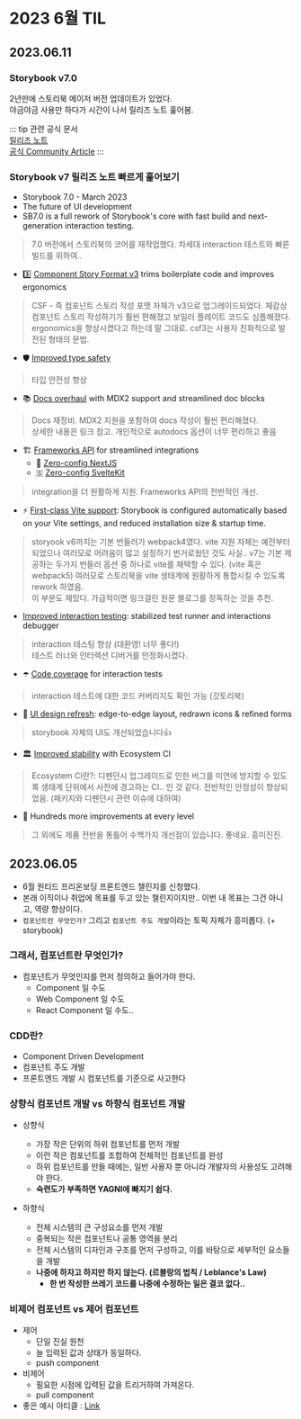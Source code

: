 # 2023 6월 TIL

## 2023.06.11
### Storybook v7.0

2년만에 스토리북 메이저 버전 업데이트가 있었다.   
야금야금 사용만 하다가 시간이 나서 릴리즈 노트 훑어봄.

::: tip 관련 공식 문서   
[릴리즈 노트](https://storybook.js.org/releases/7.0)   
[공식 Community Article](https://storybook.js.org/blog/storybook-7-0/)
:::   

### Storybook v7 릴리즈 노트 빠르게 훑어보기

- Storybook 7.0 - March 2023   
- The future of UI development   
- SB7.0 is a full rework of Storybook's core with fast build and next-generation interaction testing.
> 7.0 버전에서 스토리북의 코어를 재작업했다. 차세대 interaction 테스트와 빠른 빌드를 위하여..
   
- 3️⃣ [Component Story Format v3](https://storybook.js.org/blog/storybook-csf3-is-here/) trims boilerplate code and improves ergonomics
> CSF - 즉 컴포넌트 스토리 작성 포맷 자체가 v3으로 업그레이드되었다. 체감상 컴포넌트 스토리 작성하기가 훨씬 편해졌고 보일러 플레이트 코드도 심플해졌다. ergonomics을 향상시켰다고 하는데 말 그대로. csf3는 사용자 친화적으로 발전된 형태의 문법. 
- 🛡️ [Improved type safety](https://storybook.js.org/blog/improved-type-safety-in-storybook-7/)
> 타입 안전성 향상
- 📚 [Docs overhaul](https://storybook.js.org/blog/storybook-7-docs/) with MDX2 support and streamlined doc blocks
> Docs 재정비. MDX2 지원을 포함하여 docs 작성이 훨씬 편리해졌다.   
> 상세한 내용은 링크 참고. 개인적으로 autodocs 옵션이 너무 편리하고 좋음
- 🏗️ [Frameworks API](https://storybook.js.org/blog/framework-api/) for streamlined integrations
  - 🔼 [Zero-config NextJS](https://storybook.js.org/blog/integrate-nextjs-and-storybook-automatically/)
  - 🇸 [Zero-config SvelteKit](https://storybook.js.org/blog/storybook-for-sveltekit/)
> integration을 더 원활하게 지원. Frameworks API의 전반적인 개선.
- ⚡️ [First-class Vite support](https://storybook.js.org/blog/first-class-vite-support-in-storybook/): Storybook is configured automatically based on your Vite settings, and reduced installation size & startup time.
> storyook v6까지는 기본 번들러가 webpack4였다. vite 지원 자체는 예전부터 되었으나 여러모로 어려움이 많고 설정하기 번거로웠던 것도 사실.. v7는 기본 제공하는 두가지 번들러 옵션 중 하나로 vite를 채택할 수 있다. (vite 혹은 webpack5) 여러모로 스토리북을 vite 생태계에 원활하게 통합시킬 수 있도록 rework 하였음.   
> 이 부분도 재밌다. 가급적이면 링크걸린 원문 블로그를 정독하는 것을 추천.
- [Improved interaction testing](https://storybook.js.org/blog/test-component-interactions-with-storybook/): stabilized test runner and interactions debugger
> interaction 테스팅 향상 (대환영! 너무 좋다!)   
> 테스트 러너와 인터렉션 디버거를 안정화시켰다.
- ☂️ [Code coverage](https://storybook.js.org/blog/code-coverage-with-the-storybook-test-runner/) for interaction tests
> interaction 테스트에 대한 코드 커버리지도 확인 가능 (갓토리북)
- 🎨 [UI design refresh](https://storybook.js.org/blog/7-0-design-alpha/): edge-to-edge layout, redrawn icons & refined forms
> storybook 자체의 UI도 개선되었습니다👍
- 🏛️ [Improved stability](https://storybook.js.org/blog/storybook-ecosystem-ci/) with Ecosystem CI
> Ecosystem CI란?: 디펜던시 업그레이드로 인한 버그를 미연에 방지할 수 있도록 생태계 단위에서 사전에 경고하는 CI.. 인 것 같다. 전반적인 안정성이 향상되었음. (패키지와 디펜던시 관련 이슈에 대하여)
- 💯 Hundreds more improvements at every level
> 그 외에도 제품 전반을 통틀어 수백가지 개선점이 있습니다. 좋네요. 흥미진진.

## 2023.06.05

- 6월 원티드 프리온보딩 프론트엔드 챌린지를 신청했다.
- 본래 이직이나 취업에 목표를 두고 있는 챌린지이지만.. 이번 내 목표는 그건 아니고, 역량 향상이다.
- `컴포넌트란 무엇인가?` 그리고 `컴포넌트 주도 개발`이라는 토픽 자체가 흥미롭다. (+ storybook)

### 그래서, 컴포넌트란 무엇인가?
- 컴포넌트가 무엇인지를 먼저 정의하고 들어가야 한다.
    - Component 일 수도
    - Web Component 일 수도
    - React Component 일 수도..

### CDD란?
- Component Driven Development
- 컴포넌트 주도 개발
- 프론트엔드 개발 시 컴포넌트를 기준으로 사고한다

### 상향식 컴포넌트 개발 vs 하향식 컴포넌트 개발
- 상향식
    - 가장 작은 단위의 하위 컴포넌트를 먼저 개발
    - 이런 작은 컴포넌트를 조합하여 전체적인 컴포넌트를 완성
    - 하위 컴포넌트를 만들 때에는, 일반 사용자 뿐 아니라 개발자의 사용성도 고려해야 한다.
    - **숙련도가 부족하면 YAGNI에 빠지기 쉽다.**

- 하향식
    - 전체 시스템의 큰 구성요소를 먼저 개발
    - 중복되는 작은 컴포넌트나 공통 영역을 분리
    - 전체 시스템의 디자인과 구조를 먼저 구성하고, 이를 바탕으로 세부적인 요소들을 개발
    - **나중에 하자고 하지만 하지 않는다. (르블랑의 법칙 / Leblance's Law)**
        - **한 번 작성한 쓰레기 코드를 나중에 수정하는 일은 결코 없다..**

### 비제어 컴포넌트 vs 제어 컴포넌트
- 제어
    - 단일 진실 원천
    - 늘 입력된 값과 상태가 동일하다.
    - push component
- 비제어
    - 필요한 시점에 입력된 값을 트리거하여 가져온다.
    - pull component
- 좋은 예시 아티클 : [Link](https://goshacmd.com/controlled-vs-uncontrolled-inputs-react/)